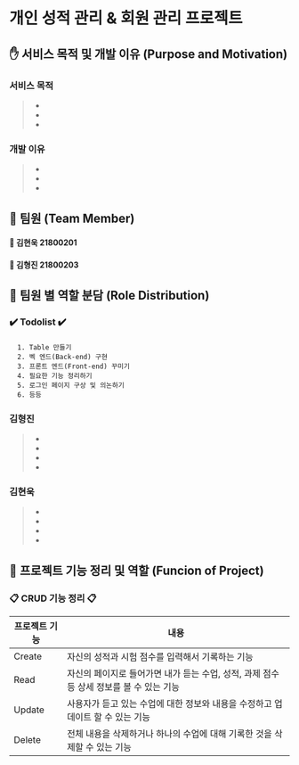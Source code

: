 # 개인 성적 관리 & 회원 관리 프로젝트
  
  
## :raised_hand: 서비스 목적 및 개발 이유 (Purpose and Motivation)
### 서비스 목적
> -  
> -  
> -  

### 개발 이유
> -  
> -  
> -  

  
  
## :paperclip: 팀원 (Team Member)  
#### :boy: 김현욱 21800201  
#### :boy: 김형진 21800203  
  
  
## :paperclip: 팀원 별 역할 분담 (Role Distribution)  
### :heavy_check_mark: Todolist :heavy_check_mark:
#### 
      1. Table 만들기  
      2. 벡 엔드(Back-end) 구현  
      3. 프론트 엔드(Front-end) 꾸미기  
      4. 필요한 기능 정리하기
      5. 로그인 페이지 구상 및 의논하기
      6. 등등


### 김형진
> -  
> -  
> -  
> -  

### 김현욱
> -  
> -  
> -  
> -  


## :paperclip: 프로젝트 기능 정리 및 역할 (Funcion of Project)  
### :clipboard: CRUD 기능 정리 :clipboard:

| 프로젝트 기능 | 내용 |
|-|-|
|Create| 자신의 성적과 시험 점수를 입력해서 기록하는 기능 |
|Read| 자신의 페이지로 들어가면 내가 듣는 수업, 성적, 과제 점수 등 상세 정보를 볼 수 있는 기능 |
|Update| 사용자가 듣고 있는 수업에 대한 정보와 내용을 수정하고 업데이트 할 수 있는 기능 |
|Delete| 전체 내용을 삭제하거나 하나의 수업에 대해 기록한 것을 삭제할 수 있는 기능 |








